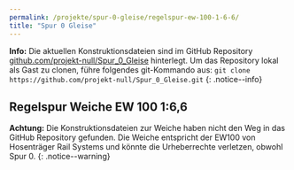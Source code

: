 ```yaml
---
permalink: /projekte/spur-0-gleise/regelspur-ew-100-1-6-6/
title: "Spur 0 Gleise"
---
```


**Info:** Die aktuellen Konstruktionsdateien sind im GitHub Repository [github.com/projekt-null/Spur_0_Gleise](https://github.com/projekt-null/Spur_0_Gleise) hinterlegt. Um das Repository lokal als Gast zu clonen, führe folgendes git-Kommando aus: `git clone https://github.com/projekt-null/Spur_0_Gleise.git`
{: .notice--info}

## Regelspur Weiche EW 100 1:6,6

**Achtung:** Die Konstruktionsdateien zur Weiche haben nicht den Weg in das GitHub Repository gefunden. Die Weiche entspricht der EW100 von Hosenträger Rail Systems und könnte die Urheberrechte verletzen, obwohl Spur 0.
{: .notice--warning}

